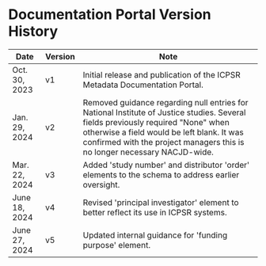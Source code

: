 # Documentation Portal Version History

| Date | Version | Note |
|------|---------|------|
| Oct. 30, 2023 | v1 | Initial release and publication of the ICPSR Metadata Documentation Portal. |
| Jan. 29, 2024 | v2 | Removed guidance regarding null entries for National Institute of Justice studies. Several fields previously required "None" when otherwise a field would be left blank. It was confirmed with the project managers this is no longer necessary NACJD-wide. |
| Mar. 22, 2024 | v3 | Added 'study number' and distributor 'order' elements to the schema to address earlier oversight. |
| June 18, 2024 | v4 | Revised 'principal investigator' element to better reflect its use in ICPSR systems. |
| June 27, 2024 | v5 | Updated internal guidance for 'funding purpose' element. |